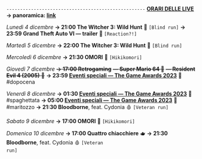 <code>---------------------------------------------------</code>
<b><u>ORARI DELLE LIVE</u></b>
<b>→ panoramica: <a href="https://trello.com/b/iKwdSGf3/sabaku">link</a></b>

<i>Lunedì 4 dicembre</i>
<b>→ 21:00 The Witcher 3: Wild Hunt</b> 🦄 <code>[Blind run]</code>
<b>→ 23:59 Grand Theft Auto VI ― trailer</b> 💸 <code>[Reaction?!]</code>

<i>Martedì 5 dicembre</i>
<b>→ 22:00 The Witcher 3: Wild Hunt</b> 🦄 <code>[Blind run]</code>

<i>Mercoledì 6 dicembre</i>
<b>→ 21:30 OMORI</b> 🔪 <code>[Hikikomori]</code>

<i>Giovedì 7 dicembre</i>
<s><b>→ 17:00 Retrogaming</b></s>
<s><b>― Super Mario 64 </b> 🍄</s>
<s><b>― Resident Evil 4 (2005)</b> 🧿</s>
<b>→ 23:59 <u>Eventi speciali ― The Game Awards 2023</u></b> 🍷 #dopocena

<i>Venerdì 8 dicembre</i>
<b>→ 01:30 <u>Eventi speciali ― The Game Awards 2023</u></b> 🍝 #spaghettata
<b>→ 05:00 <u>Eventi speciali ― The Game Awards 2023</u></b> 🍰 #maritozzo
<b>→ 21:30 Bloodborne</b>, feat. Cydonia 🩸 <code>[Veteran run]</code>

<i>Sabato 9 dicembre</i>
<b>→ 17:00 OMORI</b> 🔪 <code>[Hikikomori]</code>

<i>Domenica 10 dicembre</i>
<b>→ 17:00 Quattro chiacchiere</b> 🫖
<b>→ 21:30 Bloodborne</b>, feat. Cydonia 🩸 <code>[Veteran run]</code>
